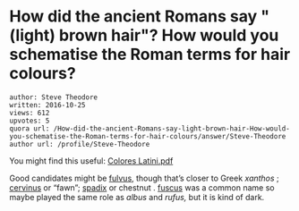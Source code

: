 # How did the ancient Romans say "(light) brown hair"? How would you schematise the Roman terms for hair colours?

	author: Steve Theodore
	written: 2016-10-25
	views: 612
	upvotes: 5
	quora url: /How-did-the-ancient-Romans-say-light-brown-hair-How-would-you-schematise-the-Roman-terms-for-hair-colours/answer/Steve-Theodore
	author url: /profile/Steve-Theodore


You might find this useful: [Colores Latini.pdf](http://www.dentonisd.org/cms/lib/TX21000245/Centricity/domain/997/projects/crazy%20animal/Colores%20Latini.pdf)

Good candidates might be [fulvus](http://www.perseus.tufts.edu/hopper/text?doc=Perseus:text:1999.04.0059:entry=fulvus&highlight=fulvus), though that’s closer to Greek _xanthos_ ; [cervinus](http://www.perseus.tufts.edu/hopper/text?doc=cervinus&fromdoc=Perseus%3Atext%3A1999.04.0059) or “fawn”; [spadix](http://www.perseus.tufts.edu/hopper/text?doc=spadix&fromdoc=Perseus%3Atext%3A1999.04.0059) or chestnut . [fuscus](http://www.perseus.tufts.edu/hopper/morph?l=fuscus&la=la&can=fuscus0#lexicon) was a common name so maybe played the same role as _albus_ and _rufus,_ but it is kind of dark.

